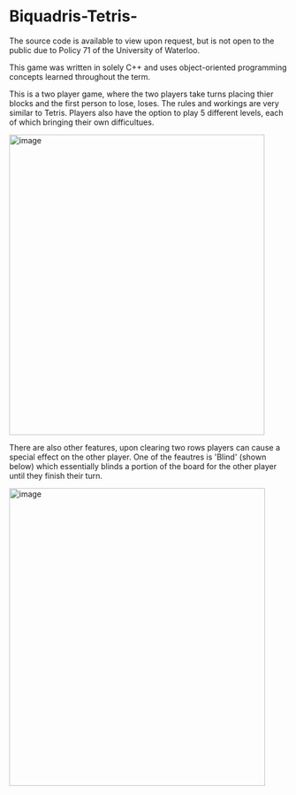 # Biquadris-Tetris-

The source code is available to view upon request, but is not open to the public due to Policy 71 of the University of Waterloo.

This game was written in solely C++ and uses object-oriented programming concepts learned throughout the term.

This is a two player game, where the two players take turns placing thier blocks and the first person to lose, loses. The rules and workings are very similar to Tetris. Players also have the option to play 5 different levels, each of which bringing their own difficultues.

<img width="462" height="543" alt="image" src="https://github.com/user-attachments/assets/e67d0104-7928-4f0c-a54d-94e341ca1fee" />


There are also other features, upon clearing two rows players can cause a special effect on the other player. 
One of the feautres is 'Blind' (shown below) which essentially blinds a portion of the board for the other player until they finish their turn.

<img width="463" height="538" alt="image" src="https://github.com/user-attachments/assets/dff0ccf0-d6ec-4e71-b2c7-20f1767d8fd5" />


